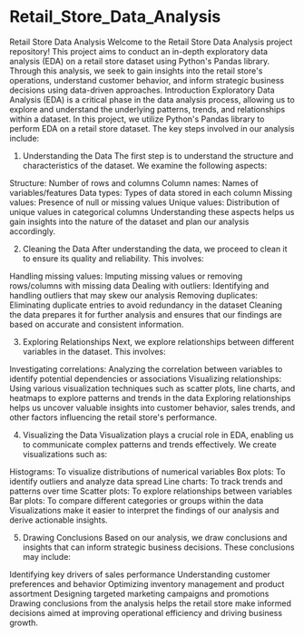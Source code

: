 # Retail_Store_Data_Analysis

Retail Store Data Analysis
Welcome to the Retail Store Data Analysis project repository! This project aims to conduct an in-depth exploratory data analysis (EDA) on a retail store dataset using Python's Pandas library. Through this analysis, we seek to gain insights into the retail store's operations, understand customer behavior, and inform strategic business decisions using data-driven approaches.
Introduction
Exploratory Data Analysis (EDA) is a critical phase in the data analysis process, allowing us to explore and understand the underlying patterns, trends, and relationships within a dataset. In this project, we utilize Python's Pandas library to perform EDA on a retail store dataset. The key steps involved in our analysis include:

1. Understanding the Data
The first step is to understand the structure and characteristics of the dataset. We examine the following aspects:

Structure: Number of rows and columns
Column names: Names of variables/features
Data types: Types of data stored in each column
Missing values: Presence of null or missing values
Unique values: Distribution of unique values in categorical columns
Understanding these aspects helps us gain insights into the nature of the dataset and plan our analysis accordingly.

2. Cleaning the Data
After understanding the data, we proceed to clean it to ensure its quality and reliability. This involves:

Handling missing values: Imputing missing values or removing rows/columns with missing data
Dealing with outliers: Identifying and handling outliers that may skew our analysis
Removing duplicates: Eliminating duplicate entries to avoid redundancy in the dataset
Cleaning the data prepares it for further analysis and ensures that our findings are based on accurate and consistent information.

3. Exploring Relationships
Next, we explore relationships between different variables in the dataset. This involves:

Investigating correlations: Analyzing the correlation between variables to identify potential dependencies or associations
Visualizing relationships: Using various visualization techniques such as scatter plots, line charts, and heatmaps to explore patterns and trends in the data
Exploring relationships helps us uncover valuable insights into customer behavior, sales trends, and other factors influencing the retail store's performance.

4. Visualizing the Data
Visualization plays a crucial role in EDA, enabling us to communicate complex patterns and trends effectively. We create visualizations such as:

Histograms: To visualize distributions of numerical variables
Box plots: To identify outliers and analyze data spread
Line charts: To track trends and patterns over time
Scatter plots: To explore relationships between variables
Bar plots: To compare different categories or groups within the data
Visualizations make it easier to interpret the findings of our analysis and derive actionable insights.

5. Drawing Conclusions
Based on our analysis, we draw conclusions and insights that can inform strategic business decisions. These conclusions may include:

Identifying key drivers of sales performance
Understanding customer preferences and behavior
Optimizing inventory management and product assortment
Designing targeted marketing campaigns and promotions
Drawing conclusions from the analysis helps the retail store make informed decisions aimed at improving operational efficiency and driving business growth.

